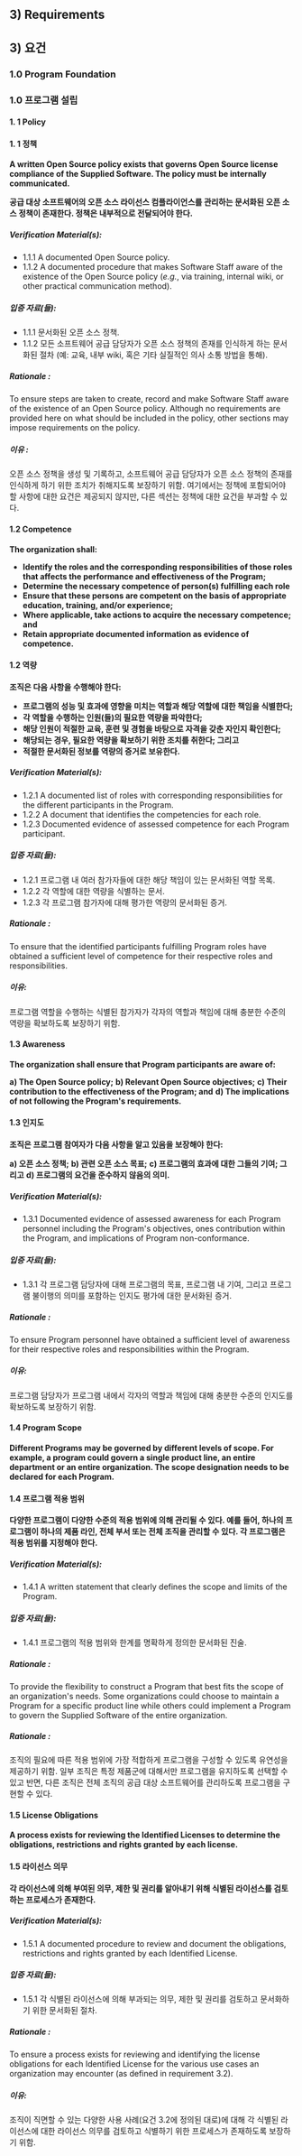 
## 3) Requirements
## 3) 요건

### 1.0 Program Foundation
### 1.0 프로그램 설립

####  1. 1 Policy
####  1. 1 정책

**A written Open Source policy exists that governs Open Source license compliance of the Supplied Software. The policy must be internally communicated.**

**공급 대상 소프트웨어의 오픈 소스 라이선스 컴플라이언스를 관리하는 문서화된 오픈 소스 정책이 존재한다. 정책은 내부적으로 전달되어야 한다.**

##### Verification Material(s):

- 1.1.1 A documented Open Source policy.
- 1.1.2 A documented procedure that makes Software Staff aware of the existence of the Open Source policy (_e.g._, via training, internal wiki, or other practical communication method).

##### 입증 자료(들):

- 1.1.1 문서화된 오픈 소스 정책.
- 1.1.2 모든 소프트웨어 공급 담당자가 오픈 소스 정책의 존재를 인식하게 하는 문서화된 절차 (예: 교육, 내부 wiki, 혹은 기타 실질적인 의사 소통 방법을 통해).

##### Rationale :
To ensure steps are taken to create, record and make Software Staff aware of the existence of an Open Source policy. Although no requirements are provided here on what should be included in the policy, other sections may impose requirements on the policy.

##### 이유 :
오픈 소스 정책을 생성 및 기록하고, 소프트웨어 공급 담당자가 오픈 소스 정책의 존재를 인식하게 하기 위한 조치가 취해지도록 보장하기 위함. 여기에서는 정책에 포함되어야 할 사항에 대한 요건은 제공되지 않지만, 다른 섹션는 정책에 대한 요건을 부과할 수 있다.

#### 1.2 Competence

**The organization shall:**

- **Identify the roles and the corresponding responsibilities of those roles that affects the performance and effectiveness of the Program;**
- **Determine the necessary competence of person(s) fulfilling each role**
- **Ensure that these persons are competent on the basis of appropriate education, training, and/or experience;**
- **Where applicable, take actions to acquire the necessary competence; and**
- **Retain appropriate documented information as evidence of competence.**

#### 1.2 역량

**조직은 다음 사항을 수행해야 한다:**

- **프로그램의 성능 및 효과에 영향을 미치는 역할과 해당 역할에 대한 책임을 식별한다;**
- **각 역할을 수행하는 인원(들)의 필요한 역량을 파악한다;**
- **해당 인원이 적절한 교육, 훈련 및 경험을 바탕으로 자격을 갖춘 자인지 확인한다;**
- **해당되는 경우, 필요한 역량을 확보하기 위한 조치를 취한다; 그리고**
- **적절한 문서화된 정보를 역량의 증거로 보유한다.**


##### Verification Material(s):

- 1.2.1 A documented list of roles with corresponding responsibilities for the different participants in the Program.
- 1.2.2 A document that identifies the competencies for each role.
- 1.2.3 Documented evidence of assessed competence for each Program participant.

##### 입증 자료(들):

- 1.2.1 프로그램 내 여러 참가자들에 대한 해당 책임이 있는 문서화된 역할 목록.
- 1.2.2 각 역할에 대한 역량을 식별하는 문서.
- 1.2.3 각 프로그램 참가자에 대해 평가한 역량의 문서화된 증거.

##### Rationale :
To ensure that the identified participants fulfilling Program roles have obtained a sufficient level of competence for their respective roles and responsibilities.

##### 이유:
프로그램 역할을 수행하는 식별된 참가자가 각자의 역할과 책임에 대해 충분한 수준의 역량을 확보하도록 보장하기 위함.


#### 1.3         Awareness

**The organization shall ensure that Program participants are aware of:**

**a) The Open Source policy;**
**b) Relevant Open Source objectives;**
**c) Their contribution to the effectiveness of the Program; and**
**d) The implications of not following the Program&#39;s requirements.**

#### 1.3         인지도

**조직은 프로그램 참여자가 다음 사항을 알고 있음을 보장해야 한다:**

**a) 오픈 소스 정책;**
**b) 관련 오픈 소스 목표;**
**c) 프로그램의 효과에 대한 그들의 기여; 그리고**
**d) 프로그램의 요건을 준수하지 않음의 의미.**

##### Verification Material(s):

- 1.3.1 Documented evidence of assessed awareness for each Program personnel including the Program&#39;s objectives, ones contribution within the Program, and implications of Program non-conformance.

##### 입증 자료(들):

- 1.3.1 각 프로그램 담당자에 대해 프로그램의 목표, 프로그램 내 기여, 그리고 프로그램 불이행의 의미를 포함하는 인지도 평가에 대한 문서화된 증거.

##### Rationale :
To ensure Program personnel have obtained a sufficient level of awareness for their respective roles and responsibilities within the Program.

##### 이유:
프로그램 담당자가 프로그램 내에서 각자의 역할과 책임에 대해 충분한 수준의 인지도를 확보하도록 보장하기 위함.


#### 1.4        Program Scope

**Different Programs may be governed by different levels of scope. For example, a program could govern a single product line, an entire department or an entire organization. The scope designation needs to be declared for each Program.**

#### 1.4        프로그램 적용 범위

**다양한 프로그램이 다양한 수준의 적용 범위에 의해 관리될 수 있다. 예를 들어, 하나의 프로그램이 하나의 제품 라인, 전체 부서 또는 전체 조직을 관리할 수 있다. 각 프로그램은 적용 범위를 지정해야 한다.**

##### Verification Material(s):

- 1.4.1 A written statement that clearly defines the scope and limits of the Program.

##### 입증 자료(들):

- 1.4.1 프로그램의 적용 범위와 한계를 명확하게 정의한 문서화된 진술.

##### Rationale :
To provide the flexibility to construct a Program that best fits the scope of an organization&#39;s needs. Some organizations could choose to maintain a Program for a specific product line while others could implement a Program to govern the Supplied Software of the entire organization.

##### Rationale :
조직의 필요에 따른 적용 범위에 가장 적합하게 프로그램을 구성할 수 있도록 유연성을 제공하기 위함. 일부 조직은 특정 제품군에 대해서만 프로그램을 유지하도록 선택할 수 있고 반면, 다른 조직은 전체 조직의 공급 대상 소프트웨어를 관리하도록 프로그램을 구현할 수 있다.

#### 1.5        License Obligations

**A process exists for reviewing the Identified Licenses to determine the obligations, restrictions and rights granted by each license.**

#### 1.5        라이선스 의무

**각 라이선스에 의해 부여된 의무, 제한 및 권리를 알아내기 위해 식별된 라이선스를 검토하는 프로세스가 존재한다.**

##### Verification Material(s):

- 1.5.1 A documented procedure to review and document the obligations, restrictions and rights granted by each Identified License.

##### 입증 자료(들):

- 1.5.1 각 식별된 라이선스에 의해 부과되는 의무, 제한 및 권리를 검토하고 문서화하기 위한 문서화된 절차.

##### Rationale :

To ensure a process exists for reviewing and identifying the license obligations for each Identified License for the various use cases an organization may encounter (as defined in requirement 3.2).

##### 이유:

조직이 직면할 수 있는 다양한 사용 사례(요건 3.2에 정의된 대로)에 대해 각 식별된 라이선스에 대한 라이선스 의무를 검토하고 식별하기 위한 프로세스가 존재하도록 보장하기 위함.